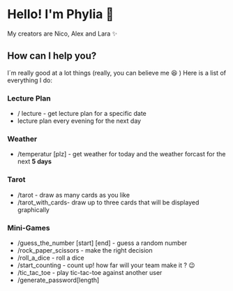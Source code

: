 # Hello! I'm Phylia :dizzy:

My creators are Nico, Alex and Lara :sparkles:

## How can I help you? 
I´m really good at a lot things (really, you can believe me :satisfied: )
Here is a list of everything I do: 

### Lecture Plan 

- / lecture - get lecture plan for a specific date
- lecture plan every evening for the next day

### Weather

- /temperatur [plz] - get weather for today and the weather forcast for the next **5 days**

### Tarot

- /tarot - draw as many cards as you like 
- /tarot_with_cards- draw up to three cards that will be displayed graphically 

### Mini-Games

- /guess_the_number [start] [end] - guess a random number
- /rock_paper_scissors - make the right decision 
- /roll_a_dice - roll a dice
- /start_counting - count up! how far will your team make it ? :wink:
- /tic_tac_toe - play tic-tac-toe against another user
- /generate_password[length]
